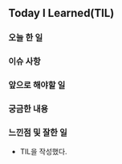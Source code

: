 ## Today I Learned(TIL)

### 오늘 한 일

### 이슈 사항

###  앞으로 해야할 일

### 궁금한 내용

### 느낀점 및 잘한 일
- TIL을 작성했다.